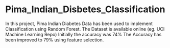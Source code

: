 # Pima_Indian_Disbetes_Classification
In this project, Pima Indian Diabetes Data has been used to implement Classification using Random Forest.
The Dataset is available online (eg. UCI Machine Learning Repo)
Initially the accuracy was 74%
The Accuracy has been improved to 79% using feature selection.

